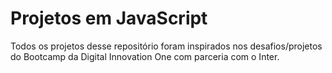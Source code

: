 # Projetos em JavaScript

Todos os projetos desse repositório foram inspirados nos desafios/projetos do Bootcamp da Digital Innovation One com parceria com o Inter.
